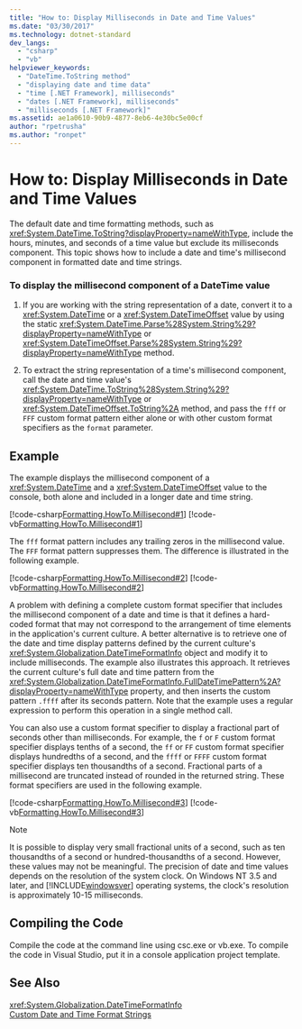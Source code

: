 ```yaml
---
title: "How to: Display Milliseconds in Date and Time Values"
ms.date: "03/30/2017"
ms.technology: dotnet-standard
dev_langs: 
  - "csharp"
  - "vb"
helpviewer_keywords: 
  - "DateTime.ToString method"
  - "displaying date and time data"
  - "time [.NET Framework], milliseconds"
  - "dates [.NET Framework], milliseconds"
  - "milliseconds [.NET Framework]"
ms.assetid: ae1a0610-90b9-4877-8eb6-4e30bc5e00cf
author: "rpetrusha"
ms.author: "ronpet"
---
```

# How to: Display Milliseconds in Date and Time Values
The default date and time formatting methods, such as <xref:System.DateTime.ToString?displayProperty=nameWithType>, include the hours, minutes, and seconds of a time value but exclude its milliseconds component. This topic shows how to include a date and time's millisecond component in formatted date and time strings.  
  
### To display the millisecond component of a DateTime value  
  
1.  If you are working with the string representation of a date, convert it to a <xref:System.DateTime> or a <xref:System.DateTimeOffset> value by using the static <xref:System.DateTime.Parse%28System.String%29?displayProperty=nameWithType> or <xref:System.DateTimeOffset.Parse%28System.String%29?displayProperty=nameWithType> method.  
  
2.  To extract the string representation of a time's millisecond component, call the date and time value's <xref:System.DateTime.ToString%28System.String%29?displayProperty=nameWithType> or <xref:System.DateTimeOffset.ToString%2A> method, and pass the `fff` or `FFF` custom format pattern either alone or with other custom format specifiers as the `format` parameter.  
  
## Example  
 The example displays the millisecond component of a <xref:System.DateTime> and a <xref:System.DateTimeOffset> value to the console, both alone and included in a longer date and time string.  
  
 [!code-csharp[Formatting.HowTo.Millisecond#1](../../../samples/snippets/csharp/VS_Snippets_CLR/Formatting.HowTo.Millisecond/cs/Millisecond.cs#1)]
 [!code-vb[Formatting.HowTo.Millisecond#1](../../../samples/snippets/visualbasic/VS_Snippets_CLR/Formatting.HowTo.Millisecond/vb/Millisecond.vb#1)]  
  
 The `fff` format pattern includes any trailing zeros in the millisecond value. The `FFF` format pattern suppresses them. The difference is illustrated in the following example.  
  
 [!code-csharp[Formatting.HowTo.Millisecond#2](../../../samples/snippets/csharp/VS_Snippets_CLR/Formatting.HowTo.Millisecond/cs/Millisecond.cs#2)]
 [!code-vb[Formatting.HowTo.Millisecond#2](../../../samples/snippets/visualbasic/VS_Snippets_CLR/Formatting.HowTo.Millisecond/vb/Millisecond.vb#2)]  
  
 A problem with defining a complete custom format specifier that includes the millisecond component of a date and time is that it defines a hard-coded format that may not correspond to the arrangement of time elements in the application's current culture. A better alternative is to retrieve one of the date and time display patterns defined by the current culture's <xref:System.Globalization.DateTimeFormatInfo> object and modify it to include milliseconds. The example also illustrates this approach. It retrieves the current culture's full date and time pattern from the <xref:System.Globalization.DateTimeFormatInfo.FullDateTimePattern%2A?displayProperty=nameWithType> property, and then inserts the custom pattern `.ffff` after its seconds pattern. Note that the example uses a regular expression to perform this operation in a single method call.  
  
 You can also use a custom format specifier to display a fractional part of seconds other than milliseconds. For example, the `f` or `F` custom format specifier displays tenths of a second, the `ff` or `FF` custom format specifier displays hundredths of a second, and the `ffff` or `FFFF` custom format specifier displays ten thousandths of a second. Fractional parts of a millisecond are truncated instead of rounded in the returned string. These format specifiers are used in the following example.  
  
 [!code-csharp[Formatting.HowTo.Millisecond#3](../../../samples/snippets/csharp/VS_Snippets_CLR/Formatting.HowTo.Millisecond/cs/Millisecond.cs#3)]
 [!code-vb[Formatting.HowTo.Millisecond#3](../../../samples/snippets/visualbasic/VS_Snippets_CLR/Formatting.HowTo.Millisecond/vb/Millisecond.vb#3)]  
  
> [!NOTE]
>  It is possible to display very small fractional units of a second, such as ten thousandths of a second or hundred-thousandths of a second. However, these values may not be meaningful. The precision of date and time values depends on the resolution of the system clock. On Windows NT 3.5 and later, and [!INCLUDE[windowsver](../../../includes/windowsver-md.md)] operating systems, the clock's resolution is approximately 10-15 milliseconds.  
  
## Compiling the Code  
 Compile the code at the command line using csc.exe or vb.exe. To compile the code in Visual Studio, put it in a console application project template.  
  
## See Also  
 <xref:System.Globalization.DateTimeFormatInfo>  
 [Custom Date and Time Format Strings](../../../docs/standard/base-types/custom-date-and-time-format-strings.md)
